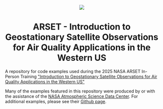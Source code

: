 <center>

![](https://appliedsciences.nasa.gov/sites/default/files/styles/homepage_hero/public/2025-05/Website_Header_Template.jpg.webp?itok=AYq8kr9A)

# ARSET - Introduction to Geostationary Satellite Observations for Air Quality Applications in the Western US

</center>

A repository for code examples used during the 2025 NASA ARSET In-Person Training ["Introduction to Geostationary Satellite Observations for Air Quality Applications in the Western US"](https://appliedsciences.nasa.gov/get-involved/training/english/arset-introduction-geostationary-satellite-observations-air-quality)

Many of the examples featured in this repository were produced by or with the assistance of the [NASA Atmospheric Science Data Center](https://asdc.larc.nasa.gov/). For additional examples, please see their [Github page](https://github.com/nasa/ASDC_Data_and_User_Services/tree/main/TEMPO). 

